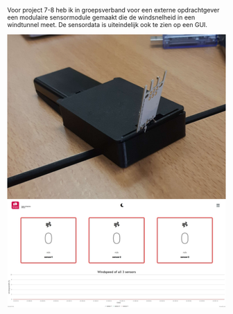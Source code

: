 Voor project 7-8 heb ik in groepsverband voor een externe opdrachtgever een modulaire sensormodule gemaakt die de windsnelheid in een windtunnel meet. De sensordata is uiteindelijk ook te zien op een GUI.

![image](eindProduct.jpg)
![image](gui.JPG)